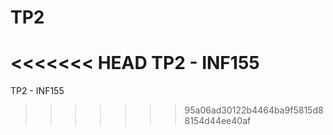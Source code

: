 # TP2
<<<<<<< HEAD
TP2 - INF155 
=======
TP2 - INF155 
>>>>>>> 95a06ad30122b4464ba9f5815d88154d44ee40af
